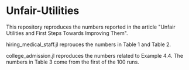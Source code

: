 # Unfair-Utilities
This repository reproduces the numbers reported in the article "Unfair Utilities and First Steps Towards Improving Them".

hiring_medical_staff.jl reprouces the numbers in Table 1 and Table 2.

college_admission.jl reproduces the numbers related to Example 4.4. The numbers in Table 3 come from the first of the 100 runs.
